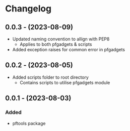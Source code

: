 # Changelog

## 0.0.3 - (2023-08-09)

- Updated naming convention to allign with PEP8
  - Applies to both pfgadgets & scripts
- Added exception raises for common error in pfgadgets

## 0.0.2 - (2023-08-05)

- Added scripts folder to root directory
  - Contains scripts to utilise pfgadgets module

## 0.0.1 - (2023-08-03)

### Added

- pftools package
